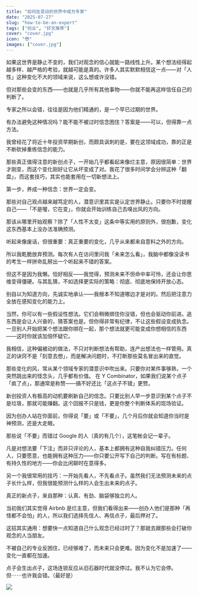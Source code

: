 ```yaml
---
title: "如何在变动的世界中成为专家"
date: "2025-07-27"
slug: "how-to-be-an-expert"
tags: ["创业", "好文推荐"]
cover: "cover.jpg"
icon: "😎"
images: ["cover.jpg"]
---
```

如果这世界是静止不变的，我们对观念的信心就能一路线性上升。某个想法经得起越多样、越严格的考验，就越可能是真的。许多人其实默默相信这一点——对「人性」这种变化不大的领域来说，这么想或许没错。



但对那些会变的东西——也就是几乎所有其他事物——你就不能再这样信任自己的判断了。



专家之所以会错，往往是因为他们精通的，是一个早已过期的世界。



有办法避免这种情况吗？能不能不被过时信念困住？答案是——可以，但得靠一点方法。



我曾经花了将近十年投资早期新创，而颇具讽刺的是，要在这领域成功，靠的正是不断砍掉重练信念的能力。



那些真正值得注意的新创点子，一开始几乎都看起来像烂主意，原因很简单：世界才刚变，而这个变化刚好让它从坏变成了对。我花了很多时间学会分辨这种「翻盘」，而这套技巧，其实也能套用在一切新想法上。



第一步，养成一种信念：世界一定会变。



那些对自己观点越来越笃定的人，潜意识里其实是认定世界静止。只要你不时提醒自己——「不是喔，它在变」，你就会开始训练自己去嗅出风的方向。



那该从哪里开始观察？除了「人性不太变」这条中等实用的原则外，很抱歉，变化这东西基本上没办法准确预测。



听起来像废话，但很重要：真正重要的变化，几乎从来都来自意料之外的方向。



所以我乾脆放弃预测。每次有人在访问里问我「未来怎么看」，我脑中都像没读书的考生一样拼命乱掰出一个听起来不错的答案。



但这不是因为我懒。恰好相反——我觉得，预测未来不但命中率可怜，还会让你思维变得僵硬。与其乱猜，不如选择更实际的策略：彻底、彻底地保持开放心态。



别自以为知道方向，先诚实地承认——我根本不知道哪边才是对的。然后把注意力全放在感知变化的能力上。



当然，你可以有一些假设性想法。它们会稍微绑住你没错，但也会驱动你前进。追东西是会让人兴奋的，猜答案也是。但你得非常有纪律，不让这些假设变成执念。
一旦别人开始把某个想法跟你绑在一起，那个想法就更可能变成你想相信的东西——这时你就该加倍怀疑它。



我相信，这种偏被动的做法，不只对判断想法有帮助，连产出想法也一样管用。真正的诀窍不是「刻意去想」，而是解决问题时，不打断那些莫名冒出来的直觉。



那些变化的风，常从某个领域专家的潜意识中吹出来。只要你对某件事够熟，一个突然跳出来的怪念头，几乎都有价值。
在 Y Combinator，如果我们说某个点子「疯了点」，那通常是称赞——搞不好还比「这点子不错」更赞。



新创投资人有极高的动机要刷新自己的信念。只要比别人早一步意识到某个点子不是垃圾，那就可能赚翻。这个回报不只是钱，更是你整个判断体系的现场验证。



因为创办人站在你面前，你得说「要」或「不要」，几个月后你就会知道你当时是神预测，还是大走眼。



那些说「不要」而错过 Google 的人（真的有几个），这笔帐会记一辈子。



凡是对想法要「下注」而非只评论的人，基本上都拥有这种自我纠错压力。任何人，只要愿意，也能拥有这种压力——你只要公开写下自己的判断。写在有标题、有持久性的地方——你会比闲聊时在意得多。



另一个我很常用的技巧：一开始先看人，不先看点子。虽然我们无法预测未来的点子长什么样，但我很能预测什么样的人会生出未来的点子。



真正的新点子，来自那种：认真、有劲、脑袋够独立的人。



当初我们其实觉得 Airbnb 是烂主意，但我们看得出来——创办人他们是那种「再怪都不会怕」的人，所以我们选择先信人、再信点子，最后押对了。



这招其实通用：想要快一点知道自己什么观念已经过时了？那就去跟那些会打破你观念的人当朋友。



不被自己的专业反困住，已经够难了，而未来只会更难。因为变化不是加速了——变化一直都在加速。



点子会生出点子，这场连锁反应从旧石器时代就没停过。我不认为它会停。
但⋯⋯也许我会错。（最好是）




![](https://prod-files-secure.s3.us-west-2.amazonaws.com/112d0858-5090-4d34-a606-b75eb8d65fd2/46476355-9cf3-4e99-9b7a-3531bc426380/1000202064.png?X-Amz-Algorithm=AWS4-HMAC-SHA256&X-Amz-Content-Sha256=UNSIGNED-PAYLOAD&X-Amz-Credential=ASIAZI2LB466VPJSVGAG%2F20250807%2Fus-west-2%2Fs3%2Faws4_request&X-Amz-Date=20250807T082025Z&X-Amz-Expires=3600&X-Amz-Security-Token=IQoJb3JpZ2luX2VjEFAaCXVzLXdlc3QtMiJIMEYCIQCpP400JhHcsZjT2YQtALQgvJ2S1LhMZo5fgnCB%2FW%2Fn8wIhALgF5%2FKJmZ3u0HEgTw4D8PuyhKoaHl220V1OdH8jxt8GKogECIn%2F%2F%2F%2F%2F%2F%2F%2F%2F%2FwEQABoMNjM3NDIzMTgzODA1IgxuDGa%2BmrUM%2F3AgOhIq3ANfSwhgxuYOQHQwCHsKEmIRftimKCp23NSrvUU4dGg8o5MESLN8ikKTf2gDkOeLp8u8wNeVOsvj1kO2c4Ne9pFhznOSJlBkKdUwsVd2%2F2HEqjTb2DrWNBh2j%2FZhvufjk3POrwyCyGkGv%2FLM86xW%2FsB4qmQ%2BN2Bx1eL1dPU1xV%2Bhtw9qj%2BAjJQUS%2BI0LhgoWjmDHyikTCO7X%2BQFebL6YFeBqutNw%2BCE160xCJZlBsMrNSja3CFCG0%2BolSLS1W%2FFmzm0EAvnDVxpFZdVTHCiv5uyvZBye60%2BSpoYZ%2FgMeMw2gTmCovke8%2F%2B345GwV3c0f9QUBmg9tbOg0bhfY67G3Ds3Q7YtH9jvepr1rv%2FjoRGqE5ahTJiBgudUECCJjcyL%2B6XfqNq14iZ8W5j6N8zFwKap6v8M3mGMTXGqvly8pCHXbRF4K14tusV8nqnqffApH4cu2dSWUVzqyXxgep3uRBkuiUUtLSmr72EMEFYIaTokMjhb9oAXXuBZN7fUIxLJh84S7%2FZOqtnkOclCbr6bs90u8b3B8buTi8OELVprd9pq7ucxne0OU9sh4sc8rM1CqPEgbVxkcNJCFXUKv2WwZztBLoS5gpRDbNHQQCxq%2B4w8svwynu2dvxDRXDPn2ejDCwdHEBjqkAeV%2BrNPmedwVoLuOgfSSSG8qRqpl%2Fzi54BdJXYU6IM6tXvDY%2FtCYCXy%2BOG7I1kovqiaJtwJkwXmcyF5r%2FG62CAYN980hxwOc47yIo2nlh03N3CT5kekwEjxG9cJAvBgNN084NMTht5iyqm15kHMnOp3xHqnc%2Bkx4X3Zp%2FJZgjqAZO%2BJoOyqqO8y3Mc89KFGuq9kWf9ZtTUlBDX2v%2B%2BSLE3VuXGFa&X-Amz-Signature=ee47aca99b6959d98bd6add8e34a3af3546dffbb9ef4699cccfcae69fe3b6915&X-Amz-SignedHeaders=host&x-amz-checksum-mode=ENABLED&x-id=GetObject)

